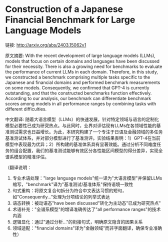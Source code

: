 # Construction of a Japanese Financial Benchmark for Large Language Models

链接: http://arxiv.org/abs/2403.15062v1

原文摘要:
With the recent development of large language models (LLMs), models that
focus on certain domains and languages have been discussed for their necessity.
There is also a growing need for benchmarks to evaluate the performance of
current LLMs in each domain. Therefore, in this study, we constructed a
benchmark comprising multiple tasks specific to the Japanese and financial
domains and performed benchmark measurements on some models. Consequently, we
confirmed that GPT-4 is currently outstanding, and that the constructed
benchmarks function effectively. According to our analysis, our benchmark can
differentiate benchmark scores among models in all performance ranges by
combining tasks with different difficulties.

中文翻译:
随着大语言模型（LLMs）的快速发展，针对特定领域与语言的定制化模型必要性已成为研究热点。与此同时，业界对评估现有LLMs在各领域性能的基准测试需求也日益增长。为此，本研究构建了一个专注于日语及金融领域的多任务基准测试体系，并对部分模型进行了基准测评。实验结果表明：1）GPT-4在当前模型中表现最为优异；2）所构建的基准体系具有显著效能。通过分析不同难度任务的组合配置，我们的基准测试能够有效区分各性能区间模型的得分差异，实现全谱系模型的精准评估。

（翻译说明：
1. 专业术语处理："large language models"统一译为"大语言模型"并保留LLMs缩写，"benchmark"译为"基准测试/基准体系"保持语境一致性
2. 句式重构：将原文复合句拆分为符合中文表达习惯的短句，如"Consequently..."处理为分项结论的列举式表达
3. 语态转换：被动语态"have been discussed"转化为主动态"已成为研究热点"
4. 术语补充："全谱系模型"的增译准确传达了"all performance ranges"的技术内涵
5. 逻辑显化：通过"通过分析..."的衔接句式，明确原文隐含的因果关系
6. 领域适配："financial domains"译为"金融领域"而非字面翻译，确保专业准确性）
